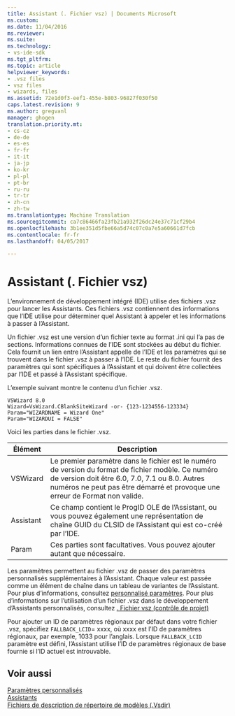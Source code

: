 ```yaml
---
title: Assistant (. Fichier vsz) | Documents Microsoft
ms.custom: 
ms.date: 11/04/2016
ms.reviewer: 
ms.suite: 
ms.technology:
- vs-ide-sdk
ms.tgt_pltfrm: 
ms.topic: article
helpviewer_keywords:
- .vsz files
- vsz files
- wizards, files
ms.assetid: 72e1d0f3-eef1-455e-b803-96827f030f50
caps.latest.revision: 9
ms.author: gregvanl
manager: ghogen
translation.priority.mt:
- cs-cz
- de-de
- es-es
- fr-fr
- it-it
- ja-jp
- ko-kr
- pl-pl
- pt-br
- ru-ru
- tr-tr
- zh-cn
- zh-tw
ms.translationtype: Machine Translation
ms.sourcegitcommit: ca7c86466fa23fb21a932f26dc24e37c71cf29b4
ms.openlocfilehash: 3b1ee351d5fbe66a5d74c07c0a7e5a60661d7fcb
ms.contentlocale: fr-fr
ms.lasthandoff: 04/05/2017

---
```

# <a name="wizard-vsz-file"></a>Assistant (. Fichier vsz)
L’environnement de développement intégré (IDE) utilise des fichiers .vsz pour lancer les Assistants. Ces fichiers .vsz contiennent des informations que l’IDE utilise pour déterminer quel Assistant à appeler et les informations à passer à l’Assistant.  
  
 Un fichier .vsz est une version d’un fichier texte au format .ini qui l’a pas de sections. Informations connues de l’IDE sont stockées au début du fichier. Cela fournit un lien entre l’Assistant appelle de l’IDE et les paramètres qui se trouvent dans le fichier .vsz à passer à l’IDE. Le reste du fichier fournit des paramètres qui sont spécifiques à l’Assistant et qui doivent être collectées par l’IDE et passé à l’Assistant spécifique.  
  
 L’exemple suivant montre le contenu d’un fichier .vsz.  
  
```  
VSWizard 8.0  
Wizard=VsWizard.CBlankSiteWizard -or- {123-1234556-123334}  
Param="WIZARDNAME = Wizard One"  
Param="WIZARDUI = FALSE"  
```  
  
 Voici les parties dans le fichier .vsz.  
  
|Élément|Description|  
|----------|-----------------|  
|VSWizard|Le premier paramètre dans le fichier est le numéro de version du format de fichier modèle. Ce numéro de version doit être 6.0, 7.0, 7.1 ou 8.0. Autres numéros ne peut pas être démarré et provoque une erreur de Format non valide.|  
|Assistant|Ce champ contient le ProgID OLE de l’Assistant, ou vous pouvez également une représentation de chaîne GUID du CLSID de l’Assistant qui est co-créé par l’IDE.|  
|Param|Ces parties sont facultatives. Vous pouvez ajouter autant que nécessaire.|  
  
 Les paramètres permettent au fichier .vsz de passer des paramètres personnalisés supplémentaires à l’Assistant. Chaque valeur est passée comme un élément de chaîne dans un tableau de variantes de l’Assistant. Pour plus d’informations, consultez [personnalisé paramètres](../../extensibility/internals/custom-parameters.md). Pour plus d’informations sur l’utilisation d’un fichier .vsz dans le développement d’Assistants personnalisés, consultez [. Fichier vsz (contrôle de projet)](/cpp/ide/dot-vsz-file-project-control)  
  
 Pour ajouter un ID de paramètres régionaux par défaut dans votre fichier .vsz, spécifiez `FALLBACK_LCID`= xxxx, où xxxx est l’ID de paramètres régionaux, par exemple, 1033 pour l’anglais. Lorsque `FALLBACK_LCID` paramètre est défini, l’Assistant utilise l’ID de paramètres régionaux de base fournie si l’ID actuel est introuvable.  
  
## <a name="see-also"></a>Voir aussi  
 [Paramètres personnalisés](../../extensibility/internals/custom-parameters.md)   
 [Assistants](../../extensibility/internals/wizards.md)   
 [Fichiers de description de répertoire de modèles (.Vsdir)](../../extensibility/internals/template-directory-description-dot-vsdir-files.md)

